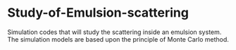# Study-of-Emulsion-scattering
Simulation codes that will study the scattering inside an emulsion system. The simulation models are based upon the principle of Monte Carlo method.
